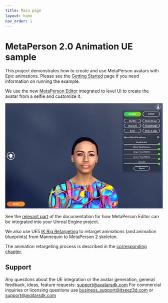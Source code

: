 ```yaml
---
title: Main page
layout: home
nav_order: 1
---
```


# [](#header-1)MetaPerson 2.0 Animation UE sample

This project demonstrates how to create and use MetaPerson avatars with Epic animations. Please see the [Getting Started](getting_started) page if you need information on running the example.

We use the new [MetaPerson Editor](https://docs.metaperson.avatarsdk.com/) integrated to level UI to create the avatar from a selfie and customize it. 

![MetaPerson editor](assets/img/editor01.png)

See the [relevant part](metaperson_editor_integration) of the documentation for how MetaPerson Editor can be integrated into your Unreal Engine project.

We also use UE5 [IK Rig Retargeting](https://docs.unrealengine.com/5.0/en-US/ik-rig-animation-retargeting-in-unreal-engine/) to retarget animations (and animation blueprints) from Mannequin to MetaPerson 2 skeleton. 

The animation retargeting process is described in the [corresponding chapter](animation_retargeting).

## Support

Any questions about the UE integration or the avatar generation, general feedback, ideas, feature requests: <support@avatarsdk.com>
For commercial inquiries or licensing questions use <business_support@itseez3d.com> or <support@avatarsdk.com>